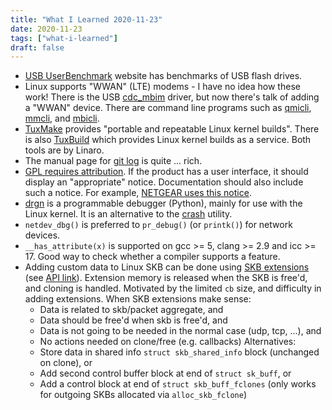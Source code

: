 ```yaml
---
title: "What I Learned 2020-11-23"
date: 2020-11-23
tags: ["what-i-learned"]
draft: false
---
```


- [USB UserBenchmark](https://usb.userbenchmark.com/) website has benchmarks of USB flash drives.
- Linux supports "WWAN" (LTE) modems - I have no idea how these work! There is the
  USB [cdc_mbim](https://www.kernel.org/doc/Documentation/networking/cdc_mbim.txt) driver,
  but now there's talk of adding a "WWAN" device. There are command line programs such as
  [qmicli](https://www.freedesktop.org/software/libqmi/man/latest/qmicli.1.html),
  [mmcli](https://www.freedesktop.org/software/ModemManager/man/1.0.0/mmcli.8.html), and
  [mbicli](https://www.freedesktop.org/software/libmbim/man/latest/mbimcli.1.html).
- [TuxMake](https://gitlab.com/Linaro/tuxmake) provides "portable and repeatable Linux kernel builds".
  There is also [TuxBuild](https://gitlab.com/Linaro/tuxbuild) which provides Linux kernel builds
  as a service. Both tools are by Linaro.
- The manual page for [git log](https://git-scm.com/docs/git-log) is quite ... rich.
- [GPL requires attribution](https://www.gnu.org/licenses/gpl-3.0.html#section5).
  If the product has a user interface, it should display an "appropriate" notice.
  Documentation should also include such a notice.
  For example, [NETGEAR uses this notice](https://www.downloads.netgear.com/files/GPLnotice.pdf).
- [drgn](https://github.com/osandov/drgn) is a programmable debugger (Python), mainly for use with the Linux kernel.
  It is an alternative to the [crash](https://github.com/crash-utility/crash) utility.
- `netdev_dbg()` is preferred to `pr_debug()` (or `printk()`) for network devices.
- `__has_attribute(x)` is supported on gcc >= 5, clang >= 2.9 and icc >= 17.
  Good way to check whether a compiler supports a feature.
- Adding custom data to Linux SKB can be done using
  [SKB extensions](https://www.youtube.com/watch?v=3xelUe_mTko) (see [API link](https://01.org/linuxgraphics/gfx-docs/drm/networking/kapi.html#c.skb_ext)).
  Extension memory is released when the SKB is free'd, and cloning is handled. 
  Motivated by the limited `cb` size, and difficulty in adding extensions. When SKB extensions make sense:
  - Data is related to skb/packet aggregate, and
  - Data should be free'd when skb is free'd, and
  - Data is not going to be needed in the normal case (udp, tcp, ...), and
  - No actions needed on clone/free (e.g. callbacks)
  Alternatives:
  - Store data in shared info `struct skb_shared_info` block (unchanged on clone), or
  - Add second control buffer block at end of `struct sk_buff`, or
  - Add a control block at end of `struct skb_buff_fclones` (only works for outgoing SKBs allocated via `alloc_skb_fclone`)

  